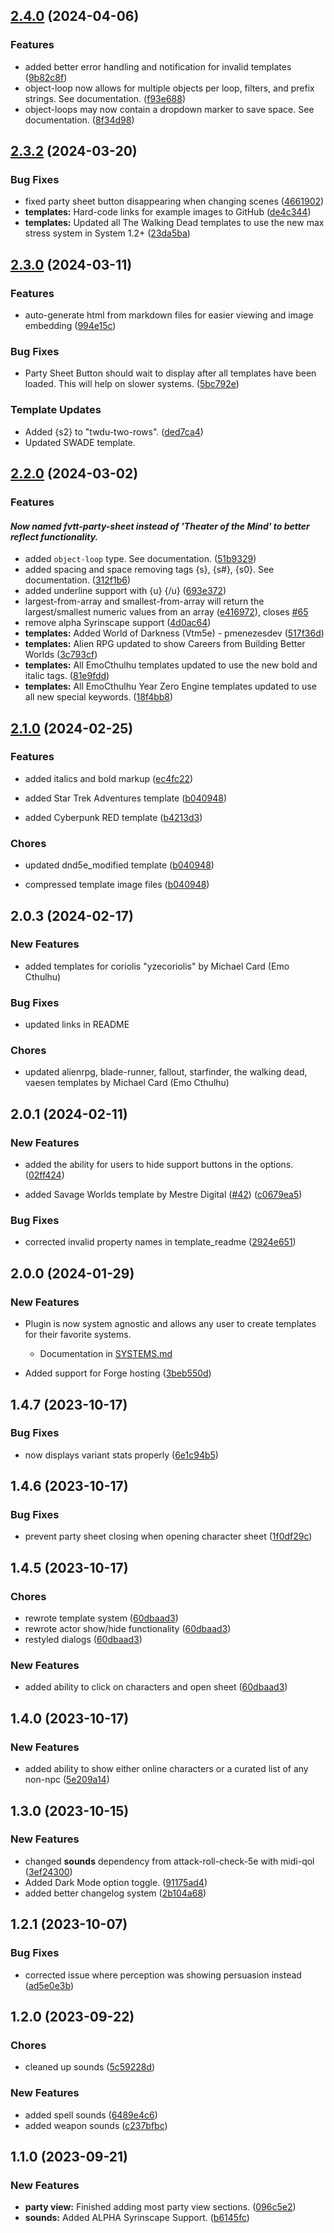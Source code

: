 
## [2.4.0](https://github.com/EddieDover/fvtt-party-sheet/compare/v2.3.2...v2.4.0) (2024-04-06)


### Features

* added better error handling and notification for invalid templates ([9b82c8f](https://github.com/EddieDover/fvtt-party-sheet/commit/9b82c8f48b0f317ff3a186498a9d32291fc328ed))
* object-loop now allows for multiple objects per loop, filters, and prefix strings. See documentation. ([f93e688](https://github.com/EddieDover/fvtt-party-sheet/commit/f93e68840f8d6735874300c3ae29bf6e7367ecb0))
* object-loops may now contain a dropdown marker to save space. See documentation. ([8f34d98](https://github.com/EddieDover/fvtt-party-sheet/commit/8f34d981953d4d3b99e71b804db62d789b487c89))

## [2.3.2](https://github.com/EddieDover/fvtt-party-sheet/compare/v2.3.1...v2.3.2) (2024-03-20)


### Bug Fixes

* fixed party sheet button disappearing when changing scenes ([4661902](https://github.com/EddieDover/fvtt-party-sheet/commit/4661902c3630a141a64ff7b8f00195087832c3e9))
* **templates:** Hard-code links for example images to GitHub ([de4c344](https://github.com/EddieDover/fvtt-party-sheet/commit/de4c3445624b6d2a30d08e8dbff71927110ae3ce))
* **templates:** Updated all The Walking Dead templates to use the new max stress system in System 1.2+ ([23da5ba](https://github.com/EddieDover/fvtt-party-sheet/commit/23da5ba24a2f9b4262b7b027d63e75d27bbce0ad))

## [2.3.0](https://github.com/EddieDover/fvtt-party-sheet/compare/v2.2.0...v2.3.0) (2024-03-11)


### Features

* auto-generate html from markdown files for easier viewing and image embedding ([994e15c](https://github.com/EddieDover/fvtt-party-sheet/commit/994e15c4dfd872b439aea12b3d1da9b8d7cd2322))


### Bug Fixes

* Party Sheet Button should wait to display after all templates have been loaded. This will help on slower systems. ([5bc792e](https://github.com/EddieDover/fvtt-party-sheet/commit/5bc792ec08f929b8418efe8c2a48a27f3577ee12))

### Template Updates

* Added {s2} to "twdu-two-rows". ([ded7ca4](https://github.com/EddieDover/fvtt-party-sheet/commit/ded7ca4d04fa4422c3c7690f23b651e16aff1faf))
* Updated SWADE template.

## [2.2.0](https://github.com/EddieDover/fvtt-party-sheet/compare/v2.1.0...v2.2.0) (2024-03-02)


### Features

#### **_Now named fvtt-party-sheet instead of 'Theater of the Mind' to better reflect functionality._**

* added `object-loop` type. See documentation. ([51b9329](https://github.com/EddieDover/fvtt-party-sheet/commit/51b9329f76987b80b3eadcf1b655e073f86298ee))
* added spacing and space removing tags {s}, {s#}, {s0}. See documentation. ([312f1b6](https://github.com/EddieDover/fvtt-party-sheet/commit/312f1b6a1fb2b0780cd3c2777f2e5f53fb426ff3))
* added underline support with {u} {/u} ([693e372](https://github.com/EddieDover/fvtt-party-sheet/commit/693e372bf44bbb678c5d15449f0eea27fb4c79bd))
* largest-from-array and smallest-from-array will return the largest/smallest numeric values from an array ([e416972](https://github.com/EddieDover/fvtt-party-sheet/commit/e416972bc93053ecca770c4d9bf28bc60bb281dc)), closes [#65](https://github.com/EddieDover/fvtt-party-sheet/issues/65)
* remove alpha Syrinscape support ([4d0ac64](https://github.com/EddieDover/fvtt-party-sheet/commit/4d0ac6460c751812920879b0a93e5e561e0889b1))
* **templates:** Added World of Darkness (Vtm5e) - pmenezesdev ([517f36d](https://github.com/EddieDover/fvtt-party-sheet/commit/517f36dc909ceaaae02e25d18afa9b3df918bb04))
* **templates:** Alien RPG updated to show Careers from Building Better Worlds ([3c793cf](https://github.com/EddieDover/fvtt-party-sheet/commit/3c793cf4c9fb15782c181fa0ee4db97f34e36403))
* **templates:** All EmoCthulhu templates updated to use the new bold and italic tags. ([81e9fdd](https://github.com/EddieDover/fvtt-party-sheet/commit/81e9fdd7b7e1eac2250374c4d0c48ad1ad6e2470))
* **templates:** All EmoCthulhu Year Zero Engine templates updated to use all new special keywords. ([18f4bb8](https://github.com/EddieDover/fvtt-party-sheet/commit/18f4bb846f926a773934267baa473b8c491935ee))

## [2.1.0](https://github.com/EddieDover/fvtt-party-sheet/compare/v2.0.3...v2.1.0) (2024-02-25)


### Features

* added italics and bold markup ([ec4fc22](https://github.com/EddieDover/fvtt-party-sheet/commit/ec4fc22bbc60e5c9b0f119273ba53d773084f8e5))

* added Star Trek Adventures template ([b040948](https://github.com/EddieDover/fvtt-party-sheet/commit/b0409480ca6e8b46538a9d897a29d053b4caff0d))

* added Cyberpunk RED template ([b4213d3](https://github.com/EddieDover/fvtt-party-sheet/commit/b4213d36e466e509b38b0a789a9af267aa3471ca))

### Chores

* updated dnd5e_modified template ([b040948](https://github.com/EddieDover/fvtt-party-sheet/commit/b0409480ca6e8b46538a9d897a29d053b4caff0d))

* compressed template image files ([b040948](https://github.com/EddieDover/fvtt-party-sheet/commit/b0409480ca6e8b46538a9d897a29d053b4caff0d))


## 2.0.3 (2024-02-17)

### New Features

* added templates for coriolis "yzecoriolis" by Michael Card (Emo Cthulhu)

### Bug Fixes

* updated links in README

### Chores

* updated alienrpg, blade-runner, fallout, starfinder, the walking dead, vaesen  templates by Michael Card (Emo Cthulhu)

## 2.0.1 (2024-02-11)

### New Features

*  added the ability for users to hide support buttons in the options. ([02ff424](https://github.com/EddieDover/fvtt-party-sheet/pull/41/commits/02ff42413b784f3dc6f09210ab2f2ed8171b79d2))

*  added Savage Worlds template by Mestre Digital ([#42](https://github.com/EddieDover/fvtt-party-sheet/pull/42)) ([c0679ea5](https://github.com/EddieDover/fvtt-party-sheet/commit/c0679ea50a75c93f951e7f685edac6d6732cf4c3))

### Bug Fixes

*  corrected invalid property names in template_readme ([2924e651](https://github.com/EddieDover/fvtt-party-sheet/commit/2924e6511863d6a9b1f7823667e94350a0b8cc2a))

## 2.0.0 (2024-01-29)

### New Features

*  Plugin is now system agnostic and allows any user to create templates for their favorite systems.
    * Documentation in [SYSTEMS.md]('https://github.com/EddieDover/fvtt-party-sheet/SYSTEMS.md')

*  Added support for Forge hosting ([3beb550d](https://github.com/EddieDover/fvtt-party-sheet/commit/3beb550d62030cd96a04aae7f06d399cd914fbb1))


## 1.4.7 (2023-10-17)

### Bug Fixes

*  now displays variant stats properly ([6e1c94b5](https://github.com/EddieDover/fvtt-party-sheet/commit/6e1c94b549a1019d43b195759536f686f822e11c))

## 1.4.6 (2023-10-17)

### Bug Fixes

*  prevent party sheet closing when opening character sheet ([1f0df29c](https://github.com/EddieDover/fvtt-party-sheet/commit/1f0df29ce5de6471333b3c50fc21a72a8aae82eb))

## 1.4.5 (2023-10-17)

### Chores

* rewrote template system ([60dbaad3](https://github.com/EddieDover/fvtt-party-sheet/commit/60dbaad30482cfc1c1006bb28d360d15d796a29f))
* rewrote actor show/hide functionality ([60dbaad3](https://github.com/EddieDover/fvtt-party-sheet/commit/60dbaad30482cfc1c1006bb28d360d15d796a29f))
* restyled dialogs ([60dbaad3](https://github.com/EddieDover/fvtt-party-sheet/commit/60dbaad30482cfc1c1006bb28d360d15d796a29f))


### New Features

*  added ability to click on characters and open sheet ([60dbaad3](https://github.com/EddieDover/fvtt-party-sheet/commit/60dbaad30482cfc1c1006bb28d360d15d796a29f))

## 1.4.0 (2023-10-17)

### New Features

*  added ability to show either online characters or a curated list of any non-npc ([5e209a14](https://github.com/EddieDover/fvtt-party-sheet/commit/5e209a140e2919710f7e1119dbfc3a0d7f82631e))

## 1.3.0 (2023-10-15)

### New Features

*  changed **sounds** dependency from attack-roll-check-5e with midi-qol ([3ef24300](https://github.com/EddieDover/fvtt-party-sheet/commit/3ef24300229b2365823791936000c11b28dd4561))
*  Added Dark Mode option toggle. ([91175ad4](https://github.com/EddieDover/fvtt-party-sheet/commit/91175ad4a088c01ab937ded8be1cf61a5427e00a))
*  added better changelog system ([2b104a68](https://github.com/EddieDover/fvtt-party-sheet/commit/2b104a68e4d2687fe3a4b0b25d7edb5166226ca9))

## 1.2.1 (2023-10-07)

### Bug Fixes

*  corrected issue where perception was showing persuasion instead ([ad5e0e3b](https://github.com/EddieDover/fvtt-party-sheet/commit/ad5e0e3b))

## 1.2.0 (2023-09-22)

### Chores

*  cleaned up sounds ([5c59228d](https://github.com/EddieDover/fvtt-party-sheet/commit/5c59228d))

### New Features

*  added spell sounds ([6489e4c6](https://github.com/EddieDover/fvtt-party-sheet/commit/6489e4c6))
*  added weapon sounds ([c237bfbc](https://github.com/EddieDover/fvtt-party-sheet/commit/c237bfbc))

## 1.1.0 (2023-09-21)


### New Features

* **party view:** Finished adding most party view sections. ([096c5e2](https://github.com/EddieDover/fvtt-party-sheet/commit/096c5e273b1513347e9640636a61413163804b07))
* **sounds:** Added ALPHA Syrinscape Support. ([b6145fc](https://github.com/EddieDover/fvtt-party-sheet/commit/b6145fcbe7e5107b43e13f6662312f1c2c70c244))
